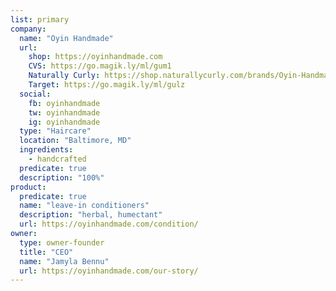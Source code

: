 ```yaml
---
list: primary
company:
  name: "Oyin Handmade"
  url:
    shop: https://oyinhandmade.com
    CVS: https://go.magik.ly/ml/gum1
    Naturally Curly: https://shop.naturallycurly.com/brands/Oyin-Handmade.html
    Target: https://go.magik.ly/ml/gulz
  social:
    fb: oyinhandmade
    tw: oyinhandmade
    ig: oyinhandmade
  type: "Haircare"
  location: "Baltimore, MD"
  ingredients:
    - handcrafted
  predicate: true
  description: "100%"
product:
  predicate: true
  name: "leave-in conditioners"
  description: "herbal, humectant"
  url: https://oyinhandmade.com/condition/
owner:
  type: owner-founder
  title: "CEO"
  name: "Jamyla Bennu"
  url: https://oyinhandmade.com/our-story/
---
```

